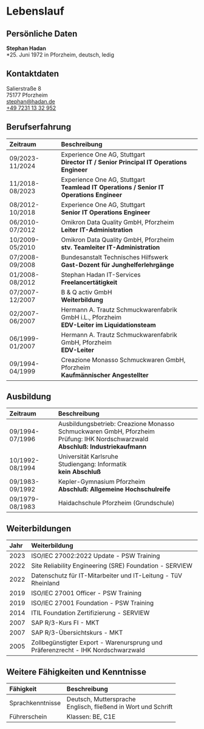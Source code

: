 # Lebenslauf

## Persönliche Daten

**Stephan Hadan**<br />
*25. Juni 1972 in Pforzheim, deutsch, ledig

## Kontaktdaten

Salierstraße 8<br />
75177 Pforzheim<br />
[stephan@hadan.de](mailto:stephan@hadan.de)<br />
[+49 7231 13 32 952](tel:+4972311332952)

## Berufserfahrung

| Zeitraum        | Beschreibung |
|:----------------|:--------------------------------------------------------|
| 09/2023-11/2024 | Experience One AG, Stuttgart<br />**Director IT / Senior Principal IT Operations Engineer** |
| 11/2018-08/2023 | Experience One AG, Stuttgart<br />**Teamlead IT Operations / Senior IT Operations Engineer** |
| 08/2012-10/2018 | Experience One AG, Stuttgart<br />**Senior IT Operations Engineer** |
| 06/2010-07/2012 | Omikron Data Quality GmbH, Pforzheim<br />**Leiter IT-Administration** |
| 10/2009-05/2010 | Omikron Data Quality GmbH, Pforzheim<br />**stv. Teamleiter IT-Administration** |
| 07/2008-09/2008 | Bundesanstalt Technisches Hilfswerk<br />**Gast-Dozent für Junghelferlehrgänge** |
| 01/2008-08/2012 | Stephan Hadan IT-Services<br />**Freelancertätigkeit** |
| 07/2007-12/2007 | B & Q activ GmbH<br />**Weiterbildung** |
| 02/2007-06/2007 | Hermann A. Trautz Schmuckwarenfabrik GmbH i.L., Pforzheim<br />**EDV-Leiter im Liquidationsteam** |
| 06/1999-01/2007 | Hermann A. Trautz Schmuckwarenfabrik GmbH, Pforzheim<br />**EDV-Leiter** |
| 09/1994-04/1999 | Creazione Monasso Schmuckwaren GmbH, Pforzheim<br />**Kaufmännischer Angestellter** |

## Ausbildung

| Zeitraum        | Beschreibung |
|:----------------|:--------------------------------------------------------|
| 09/1994-07/1996 | Ausbildungsbetrieb: Creazione Monasso Schmuckwaren GmbH, Pforzheim<br />Prüfung: IHK Nordschwarzwald<br />**Abschluß: Industriekaufmann** |
| 10/1992-08/1994 | Universität Karlsruhe<br />Studiengang: Informatik<br />**kein Abschluß** |
| 09/1983-09/1992 | Kepler-Gymnasium Pforzheim<br />**Abschluß: Allgemeine Hochschulreife** |
| 09/1979-08/1983 | Haidachschule Pforzheim (Grundschule) |

## Weiterbildungen

| Jahr | Weiterbildung |
|:-----|:--------------|
| 2023 | ISO/IEC 27002:2022 Update - PSW Training |
| 2022 | Site Reliability Engineering (SRE) Foundation - SERVIEW |
| 2022 | Datenschutz für IT-Mitarbeiter und IT-Leitung - TüV Rheinland|
| 2019 | ISO/IEC 27001 Officer - PSW Training |
| 2019 | ISO/IEC 27001 Foundation - PSW Training |
| 2014 | ITIL Foundation Zertifizierung - SERVIEW |
| 2007 | SAP R/3-Kurs FI - MKT |
| 2007 | SAP R/3-Übersichtskurs - MKT |
| 2005 | Zollbegünstigter Export - Warenursprung und Präferenzrecht - IHK Nordschwarzwald |


## Weitere Fähigkeiten und Kenntnisse

| Fähigkeit | Beschreibung |
|:----------|:-------------|
| Sprachkenntnisse | Deutsch, Muttersprache<br />Englisch, fließend in Wort und Schrift |
| Führerschein | Klassen: BE, C1E |



